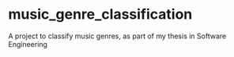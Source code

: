 # music_genre_classification
A project to classify music genres, as part of my thesis in Software Engineering
